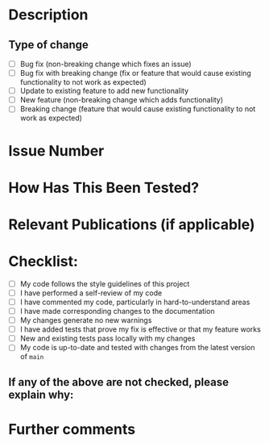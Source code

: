 # Description

<!--- Please include a summary of the changes and the related issue. Please also include relevant motivation and context. List any dependencies that are required for this change. -->

## Type of change

<!--- Select the type of change -->

- [ ] Bug fix (non-breaking change which fixes an issue)
- [ ] Bug fix with breaking change (fix or feature that would cause existing functionality to not work as expected)
- [ ] Update to existing feature to add new functionality
- [ ] New feature (non-breaking change which adds functionality)
- [ ] Breaking change (feature that would cause existing functionality to not work as expected)

# Issue Number

<!--- Please link to the issue this PR addresses -->

# How Has This Been Tested?

<!--- Please describe the tests that you ran to verify your changes. Provide instructions so we can reproduce. Please also list any relevant details for your test configuration -->

# Relevant Publications (if applicable)

<!--- Please list any relevant publications that should be cited when using this feature -->

# Checklist:

- [ ] My code follows the style guidelines of this project
- [ ] I have performed a self-review of my code
- [ ] I have commented my code, particularly in hard-to-understand areas
- [ ] I have made corresponding changes to the documentation
- [ ] My changes generate no new warnings
- [ ] I have added tests that prove my fix is effective or that my feature works
- [ ] New and existing tests pass locally with my changes
- [ ] My code is up-to-date and tested with changes from the latest version of `main`

## If any of the above are not checked, please explain why:

<!--- Please explain why any of the above are not checked -->

# Further comments

<!--- If this is a relatively large or complex change, kick off the discussion by explaining why you chose the solution you did and what alternatives you considered, etc... -->